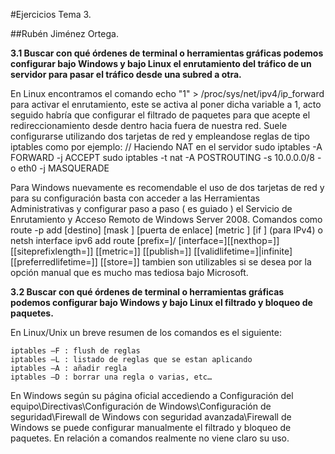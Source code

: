 #Ejercicios Tema 3.

##Rubén Jiménez Ortega.

**3.1 Buscar con qué órdenes de terminal o herramientas gráficas
podemos configurar bajo Windows y bajo Linux el
enrutamiento del tráfico de un servidor para pasar el
tráfico desde una subred a otra.**

En Linux encontramos el comando echo "1" > /proc/sys/net/ipv4/ip_forward para activar el enrutamiento, este se activa al poner dicha variable a 1, acto seguido habría que configurar el filtrado de paquetes para que acepte el redireccionamiento desde dentro hacia fuera de nuestra red. Suele configurarse utilizando dos tarjetas de red y empleandose reglas de tipo iptables como por ejemplo: // Haciendo NAT en el servidor sudo iptables -A FORWARD -j ACCEPT sudo iptables -t nat -A POSTROUTING -s 10.0.0.0/8 -o eth0 -j MASQUERADE

Para Windows nuevamente es recomendable el uso de dos tarjetas de red y para su configuración basta con acceder a las Herramientas Administrativas y configurar paso a paso ( es guiado ) el Servicio de Enrutamiento y Acceso Remoto de Windows Server 2008. Comandos como route -p add [destino] [mask ] [puerta de enlace] [metric ] [if ] (para IPv4) o netsh interface ipv6 add route [prefix=]/ [interface=][[nexthop=]] [[siteprefixlength=]] [[metric=]] [[publish=]] [[validlifetime=]|infinite] [[preferredlifetime=]] [[store=]] tambien son utilizables si se desea por la opción manual que es mucho mas tediosa bajo Microsoft.

**3.2 Buscar con qué órdenes de terminal o herramientas gráficas podemos configurar bajo Windows y bajo Linux el filtrado y bloqueo de paquetes.**

En  Linux/Unix un breve resumen de los comandos es el siguiente:

	iptables –F : flush de reglas
	iptables –L : listado de reglas que se estan aplicando
	iptables –A : añadir regla
	iptables –D : borrar una regla o varias, etc…
	
En Windows según su página oficial accediendo a Configuración del equipo\Directivas\Configuración de Windows\Configuración de seguridad\Firewall de Windows con seguridad avanzada\Firewall de Windows se puede configurar manualmente el filtrado y bloqueo de paquetes. En relación a comandos realmente no viene claro su uso.